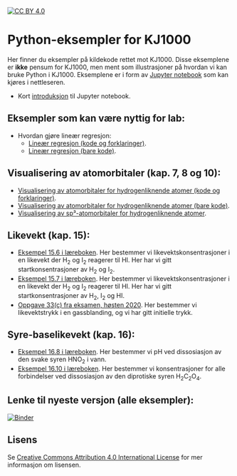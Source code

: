 [![CC BY 4.0][cc-by-shield]][cc-by]

# Python-eksempler for KJ1000
Her finner du eksempler på kildekode rettet mot KJ1000. Disse eksemplene er **ikke** pensum for KJ1000, men ment som
illustrasjoner på hvordan vi kan bruke Python i KJ1000. Eksemplene er i form av [Jupyter notebook](https://jupyter.org/) som kan kjøres
i nettleseren.

* Kort [introduksjon](https://mybinder.org/v2/gh/andersle/kj1000/main?filepath=jupyter%2Fintroduksjon%2FIntroduksjon.ipynb) til Jupyter notebook.

## Eksempler som kan være nyttig for lab:
* Hvordan gjøre lineær regresjon:
  - [Lineær regresjon (kode og forklaringer)](https://mybinder.org/v2/gh/andersle/kj1000/main?filepath=jupyter%2Fregresjon%2Fregresjon.ipynb).
  - [Lineær regresjon (bare kode)](https://mybinder.org/v2/gh/andersle/kj1000/main?filepath=jupyter%2Fregresjon%2Fregresjon_kode.ipynb).

## Visualisering av atomorbitaler (kap. 7, 8 og 10):
* [Visualisering av atomorbitaler for hydrogenliknende atomer (kode og forklaringer)](https://mybinder.org/v2/gh/andersle/kj1000/main?filepath=jupyter%2Fatomorbitaler%2Fatomorbitaler_forklaring.ipynb).
* [Visualisering av atomorbitaler for hydrogenliknende atomer (bare kode)](https://mybinder.org/v2/gh/andersle/kj1000/main?filepath=jupyter%2Fatomorbitaler%2Fatomorbitaler.ipynb).
* [Visualisering av sp³-atomorbitaler for hydrogenliknende atomer](https://mybinder.org/v2/gh/andersle/kj1000/main?filepath=jupyter%2Fatomorbitaler%2Fhybridorbital.ipynb).

## Likevekt (kap. 15):
* [Eksempel 15.6 i læreboken](https://mybinder.org/v2/gh/andersle/kj1000/main?filepath=jupyter%2Flikevekt%2Flikevekt156.ipynb).
  Her bestemmer vi likevektskonsentrasjoner i en likevekt der H<sub>2</sub> og I<sub>2</sub> reagerer til HI. Her har vi
  gitt startkonsentrasjoner av H<sub>2</sub> og I<sub>2</sub>.
* [Eksempel 15.7 i læreboken](https://mybinder.org/v2/gh/andersle/kj1000/main?filepath=jupyter%2Flikevekt%2Flikevekt157.ipynb).
  Her bestemmer vi likevektskonsentrasjoner i en likevekt der H<sub>2</sub> og I<sub>2</sub> reagerer til HI. Her har vi
  gitt startkonsentrasjoner av H<sub>2</sub>, I<sub>2</sub> og HI.
* [Oppgave 33(c) fra eksamen, høsten 2020](https://mybinder.org/v2/gh/andersle/kj1000/main?filepath=jupyter%2Flikevekt%2Flikevekt2020eksamen.ipynb).
  Her bestemmer vi likevektstrykk i en gassblanding, og vi har gitt initielle trykk.


## Syre-baselikevekt (kap. 16):
* [Eksempel 16.8 i læreboken](https://mybinder.org/v2/gh/andersle/kj1000/main?filepath=jupyter%2Fsyrebase%2Fsyrebase.ipynb).
  Her bestemmer vi pH ved dissosiasjon av den svake syren HNO<sub>2</sub> i vann.
* [Eksempel 16.10 i læreboken](https://mybinder.org/v2/gh/andersle/kj1000/main?filepath=jupyter%2Fsyrebase%2Fdiprotisk.ipynb).
  Her bestemmer vi konsentrasjoner for alle forbindelser ved dissosiasjon av den diprotiske syren H<sub>2</sub>C<sub>2</sub>O<sub>4</sub>.


## Lenke til nyeste versjon (alle eksempler):
[![Binder](https://mybinder.org/badge_logo.svg)](https://mybinder.org/v2/gh/andersle/kj1000/main?filepath=jupyter)

## Lisens
Se [Creative Commons Attribution 4.0 International License][cc-by] for mer informasjon om lisensen.


[cc-by]: http://creativecommons.org/licenses/by/4.0/
[cc-by-image]: https://i.creativecommons.org/l/by/4.0/88x31.png
[cc-by-shield]: https://img.shields.io/badge/License-CC%20BY%204.0-lightgrey.svg
